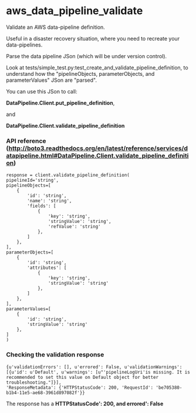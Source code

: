 # aws_data_pipeline_validate
Validate an AWS data-pipeline definition.  

Useful in a disaster recovery situation, where you need to recreate your data-pipelines.

Parse the data pipeline JSon (which will be under version control).

Look at tests/simple_test.py:test_create_and_validate_pipeline_definition, to understand how the "pipelineObjects, parameterObjects, and parameterValues" JSon are "parsed".

You can use this JSon to call: 

**DataPipeline.Client.put_pipeline_definition**, 

and 

**DataPipeline.Client.validate_pipeline_definition**

### API reference (http://boto3.readthedocs.org/en/latest/reference/services/datapipeline.html#DataPipeline.Client.validate_pipeline_definition)


    response = client.validate_pipeline_definition(
    pipelineId='string',
    pipelineObjects=[
        {
            'id': 'string',
            'name': 'string',
            'fields': [
                {
                    'key': 'string',
                    'stringValue': 'string',
                    'refValue': 'string'
                },
            ]
        },
    ],
    parameterObjects=[
        {
            'id': 'string',
            'attributes': [
                {
                    'key': 'string',
                    'stringValue': 'string'
                },
            ]
        },
    ],
    parameterValues=[
        {
            'id': 'string',
            'stringValue': 'string'
        },
    ]
    )

### Checking the validation response

    {u'validationErrors': [], u'errored': False, u'validationWarnings': 
    [{u'id': u'Default', u'warnings': [u"'pipelineLogUri'is missing. It is recommended to set this value on Default object for better troubleshooting."]}], 
    'ResponseMetadata': {'HTTPStatusCode': 200, 'RequestId': 'be705380-b1b4-11e5-ae68-3961d897082f'}}

The response has a **HTTPStatusCode': 200, and errored': False**

